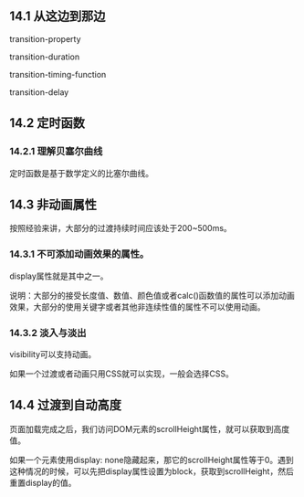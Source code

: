 ## 14.1 从这边到那边

transition-property

transition-duration

transition-timing-function

transition-delay

## 14.2 定时函数

### 14.2.1 理解贝塞尔曲线

定时函数是基于数学定义的比塞尔曲线。

## 14.3 非动画属性

按照经验来讲，大部分的过渡持续时间应该处于200~500ms。

### 14.3.1 不可添加动画效果的属性。

display属性就是其中之一。

说明：大部分的接受长度值、数值、颜色值或者calc()函数值的属性可以添加动画效果，大部分的使用关键字或者其他非连续性值的属性不可以使用动画。

### 14.3.2 淡入与淡出

visibility可以支持动画。

如果一个过渡或者动画只用CSS就可以实现，一般会选择CSS。

## 14.4 过渡到自动高度

页面加载完成之后，我们访问DOM元素的scrollHeight属性，就可以获取到高度值。

如果一个元素使用display: none隐藏起来，那它的scrollHeight属性等于0。遇到这种情况的时候，可以先把display属性设置为block，获取到scrollHeight，然后重置display的值。

